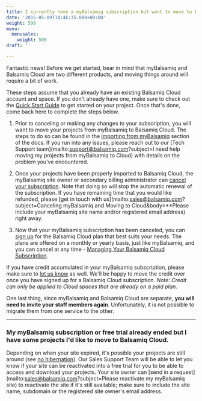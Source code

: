 ```yaml
---
title: I currently have a myBalsamiq subscription but want to move to Balsamiq Cloud. What should I do?
date: '2015-05-09T14:46:35.000+00:00'
weight: 590
menu:
  menusales:
    weight: 590
draft: ''

---
```


Fantastic news! Before we get started, bear in mind that myBalsamiq and Balsamiq Cloud are two different products, and moving things around will require a bit of work.

These steps assume that you already have an existing Balsamiq Cloud account and space. If you don't already have one, make sure to check out the [Quick Start Guide](https://docs.balsamiq.com/cloud/intro/#quick-start-guide) to get started on your project. Once that's done, come back here to complete the steps below.

1. Prior to canceling or making any changes to your subscription, you will want to move your projects from myBalsamiq to Balsamiq Cloud. The steps to do so can be found in the [Importing from myBalsamiq](https://docs.balsamiq.com/cloud/importing/#importing-from-mybalsamiq) section of the docs. If you run into any issues, please reach out to our [Tech Support team](mailto:support@balsamiq.com?subject=I need help moving my projects from myBalsamiq to Cloud) with details on the problem you've encountered.

2. Once your projects have been properly imported to Balsamiq Cloud, the myBalsamiq site owner or secondary billing administrator can [cancel your subscription](https://support.balsamiq.com/sales/mybsubscriptions/#stopping-your-subscription). Note that doing so will stop the automatic renewal of the subscription. If you have remaining time that you would like refunded, please [get in touch with us](mailto:sales@balsamiq.com?subject=Canceling myBalsamiq and Moving to Cloud&body=**Please include your myBalsamiq site name and/or registered email address) right away.

3. Now that your myBalsamiq subscription has been canceled, you can [sign up](http://supportcloudsales.balsamiq.com/sales/cloudsubscriptions/#signing-up-for-a-subscription) for the Balsamiq Cloud plan that best suits your needs. The plans are offered on a monthly or yearly basis, just like myBalsamiq, and you can cancel at any time - [Managing Your Balsamiq Cloud Subscription](http://supportcloudsales.balsamiq.com/sales/cloudsubscriptions/).

If you have credit accumulated in your myBalsamiq subscription, please make sure to [let us know](mailto:sales@balsamiq.com) as well. We'll be happy to move the credit over once you have signed up for a Balsamiq Cloud subscription. *Note: Credit can only be applied to Cloud spaces that are already on a paid plan.*

One last thing, since myBalsamiq and Balsamiq Cloud are separate, **you will need to invite your staff members again**. Unfortunately, it is not possible to migrate them from one service to the other.

* * *

### My myBalsamiq subscription or free trial already ended but I have some projects I'd like to move to Balsamiq Cloud.

Depending on when your site expired, it's possible your projects are still around (see [no hibernation](https://support.balsamiq.com/sales/hibernate/)). Our Sales Support Team will be able to let you know if your site can be reactivated into a free trial for you to be able to access and download your projects. Your site owner can [send in a request](mailto:sales@balsamiq.com?subject=Please reactivate my myBalsamiq site) to reactivate the site if it's still available; make sure to include the site name, subdomain or the registered site owner's email address.

